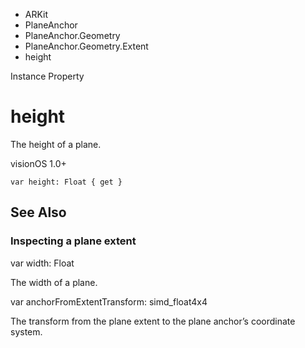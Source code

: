 

- ARKit
- PlaneAnchor
- PlaneAnchor.Geometry
- PlaneAnchor.Geometry.Extent
-  height 

Instance Property

# height

The height of a plane.

visionOS 1.0+

``` source
var height: Float { get }
```

## See Also

### Inspecting a plane extent

var width: Float

The width of a plane.

var anchorFromExtentTransform: simd_float4x4

The transform from the plane extent to the plane anchor’s coordinate system.

